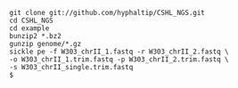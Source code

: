 
	git clone git://github.com/hyphaltip/CSHL_NGS.git
	cd CSHL_NGS
	cd example
	bunzip2 *.bz2
	gunzip genome/*.gz
	sickle pe -f W303_chrII_1.fastq -r W303_chrII_2.fastq \
	-o W303_chrII_1.trim.fastq -p W303_chrII_2.trim.fastq \
	-s W303_chrII_single.trim.fastq
	$ 
